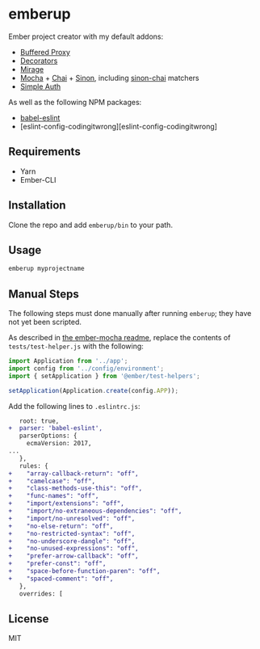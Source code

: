 # emberup

Ember project creator with my default addons:

- [Buffered Proxy][ember-buffered-proxy]
- [Decorators][ember-decorators]
- [Mirage][ember-cli-mirage]
- [Mocha][ember-cli-mocha] + [Chai][ember-cli-chai] + [Sinon][ember-sinon], including [sinon-chai][sinon-chai] matchers
- [Simple Auth][ember-simple-auth]

As well as the following NPM packages:

- [babel-eslint][babel-eslint]
- [eslint-config-codingitwrong][eslint-config-codingitwrong]

## Requirements

- Yarn
- Ember-CLI

## Installation

Clone the repo and add `emberup/bin` to your path.

## Usage

```bash
emberup myprojectname
```

## Manual Steps

The following steps must done manually after running `emberup`; they have not yet been scripted.

As described in [the ember-mocha readme](https://github.com/emberjs/ember-mocha#setting-the-application), replace the contents of `tests/test-helper.js` with the following:

```js
import Application from '../app';
import config from '../config/environment';
import { setApplication } from '@ember/test-helpers';

setApplication(Application.create(config.APP));
```

Add the following lines to `.eslintrc.js`:

```diff
   root: true,
+  parser: 'babel-eslint',
   parserOptions: {
     ecmaVersion: 2017,
...
   },
   rules: {
+    "array-callback-return": "off",
+    "camelcase": "off",
+    "class-methods-use-this": "off",
+    "func-names": "off",
+    "import/extensions": "off",
+    "import/no-extraneous-dependencies": "off",
+    "import/no-unresolved": "off",
+    "no-else-return": "off",
+    "no-restricted-syntax": "off",
+    "no-underscore-dangle": "off",
+    "no-unused-expressions": "off",
+    "prefer-arrow-callback": "off",
+    "prefer-const": "off",
+    "space-before-function-paren": "off",
+    "spaced-comment": "off",
   },
   overrides: [
```

## License

MIT

[babel-eslint]: https://github.com/babel/babel-eslint#babel-eslint---
[ember-buffered-proxy]: https://github.com/yapplabs/ember-buffered-proxy#ember-buffered-proxy-
[ember-cli-chai]: https://github.com/ember-cli/ember-cli-chai#ember-cli-chai
[ember-cli-mirage]: https://ember-cli-mirage.com
[ember-cli-mocha]: https://github.com/ember-cli/ember-cli-mocha
[ember-decorators]: https://ember-decorators.github.io/ember-decorators/docs/index.html
[ember-simple-auth]: http://ember-simple-auth.com/
[ember-sinon]: https://github.com/csantero/ember-sinon#ember-sinon
[eslint-config-airbnb-base]: https://www.npmjs.com/package/eslint-config-airbnb-base
[sinon-chai]: https://github.com/domenic/sinon-chai#sinonjs-assertions-for-chai
